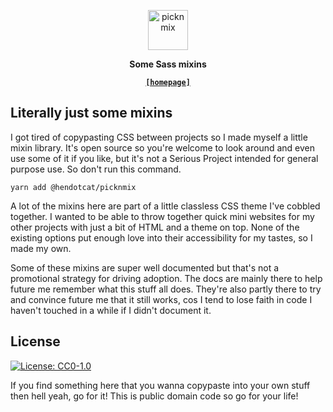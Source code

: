 <p align="center">
  <img
    alt="picknmix"
    src="https://hen.cat/picknmix/picknmix.svg"
    height="64"
  />
</p>

<p align="center">
  <strong>
    Some Sass mixins
  </strong>
</p>

<p align="center">
  <a href="https://hen.cat/picknmix">
    <strong><code>[homepage]</code></strong>
  </a>
</p>

<section>
  <h2>Literally just some mixins</h2>
  <p>
    I got tired of copypasting CSS between projects so I made myself a little
    mixin library. It's open source so you're welcome to look around and even
    use some of it if you like, but it's not a Serious Project intended for
    general purpose use. So don't run this command.
  </p>
  <pre><code>yarn add @hendotcat/picknmix</code></pre>
  <p>
    A lot of the mixins here are part of a little classless CSS theme I've
    cobbled together. I wanted to be able to throw together quick mini websites
    for my other projects with just a bit of HTML and a theme on top. None of
    the existing options put enough love into their accessibility for my
    tastes, so I made my own.
  </p>
  <p>
    Some of these mixins are super well documented but that's not a promotional
    strategy for driving adoption. The docs are mainly there to help future me
    remember what this stuff all does. They're also partly there to try and
    convince future me that it still works, cos I tend to lose faith in code I
    haven't touched in a while if I didn't document it.
  </p>
</section>

<section>
  <h2>License</h2>
  <p>
    <a href="http://creativecommons.org/publicdomain/zero/1.0/">
      <img
        alt="License: CC0-1.0"
        src="https://licensebuttons.net/p/zero/1.0/88x31.png"
      />
    </a>
  </p>
  <p>
    If you find something here that you wanna copypaste into your own stuff
    then hell yeah, go for it! This is public domain code so go for your life!
  </p>
</section>

